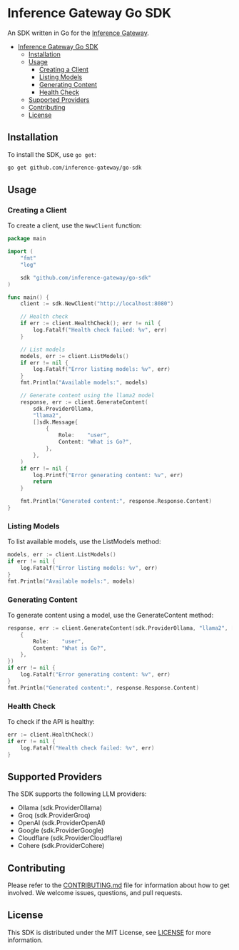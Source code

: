 # Inference Gateway Go SDK

An SDK written in Go for the [Inference Gateway](https://github.com/inference-gateway/inference-gateway).

- [Inference Gateway Go SDK](#inference-gateway-go-sdk)
  - [Installation](#installation)
  - [Usage](#usage)
    - [Creating a Client](#creating-a-client)
    - [Listing Models](#listing-models)
    - [Generating Content](#generating-content)
    - [Health Check](#health-check)
  - [Supported Providers](#supported-providers)
  - [Contributing](#contributing)
  - [License](#license)

## Installation

To install the SDK, use `go get`:

```sh
go get github.com/inference-gateway/go-sdk
```

## Usage

### Creating a Client

To create a client, use the `NewClient` function:

```go
package main

import (
    "fmt"
    "log"

    sdk "github.com/inference-gateway/go-sdk"
)

func main() {
    client := sdk.NewClient("http://localhost:8080")

    // Health check
    if err := client.HealthCheck(); err != nil {
        log.Fatalf("Health check failed: %v", err)
    }

    // List models
    models, err := client.ListModels()
    if err != nil {
        log.Fatalf("Error listing models: %v", err)
    }
    fmt.Println("Available models:", models)

    // Generate content using the llama2 model
    response, err := client.GenerateContent(
        sdk.ProviderOllama,
        "llama2",
        []sdk.Message{
            {
                Role:    "user",
                Content: "What is Go?",
            },
        },
    )
    if err != nil {
        log.Printf("Error generating content: %v", err)
        return
    }

    fmt.Println("Generated content:", response.Response.Content)
}
```

### Listing Models

To list available models, use the ListModels method:

```go
models, err := client.ListModels()
if err != nil {
    log.Fatalf("Error listing models: %v", err)
}
fmt.Println("Available models:", models)
```

### Generating Content

To generate content using a model, use the GenerateContent method:

```go
response, err := client.GenerateContent(sdk.ProviderOllama, "llama2", []sdk.Message{
    {
        Role:    "user",
        Content: "What is Go?",
    },
})
if err != nil {
    log.Fatalf("Error generating content: %v", err)
}
fmt.Println("Generated content:", response.Response.Content)
```

### Health Check

To check if the API is healthy:

```go
err := client.HealthCheck()
if err != nil {
    log.Fatalf("Health check failed: %v", err)
}
```

## Supported Providers

The SDK supports the following LLM providers:

-   Ollama (sdk.ProviderOllama)
-   Groq (sdk.ProviderGroq)
-   OpenAI (sdk.ProviderOpenAI)
-   Google (sdk.ProviderGoogle)
-   Cloudflare (sdk.ProviderCloudflare)
-   Cohere (sdk.ProviderCohere)

## Contributing

Please refer to the [CONTRIBUTING.md](CONTRIBUTING.md) file for information about how to get involved. We welcome issues, questions, and pull requests.

## License

This SDK is distributed under the MIT License, see [LICENSE](LICENSE) for more information.
